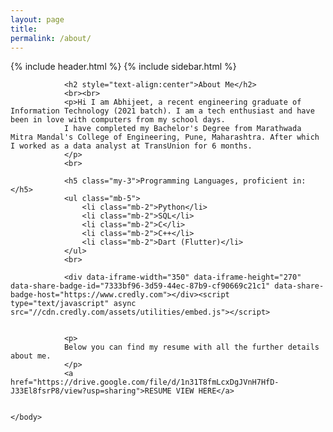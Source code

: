 ```yaml
---
layout: page
title: 
permalink: /about/
---
```

<html>
    <head>
        {% include header.html %}
    </head>
    <body>
                {% include sidebar.html %}

                <h2 style="text-align:center">About Me</h2>
                <br><br>
                <p>Hi I am Abhijeet, a recent engineering graduate of Information Technology (2021 batch). I am a tech enthusiast and have been in love with computers from my school days.
                I have completed my Bachelor's Degree from Marathwada Mitra Mandal's College of Engineering, Pune, Maharashtra. After which I worked as a data analyst at TransUnion for 6 months.
                </p>
                <br>

                <h5 class="my-3">Programming Languages, proficient in:</h5>
                <ul class="mb-5">
                    <li class="mb-2">Python</li>
                    <li class="mb-2">SQL</li>
                    <li class="mb-2">C</li>
                    <li class="mb-2">C++</li>
                    <li class="mb-2">Dart (Flutter)</li>
                </ul>
                <br>

                <div data-iframe-width="350" data-iframe-height="270" data-share-badge-id="7333bf96-3d59-44ec-87b9-cf90669c21c1" data-share-badge-host="https://www.credly.com"></div><script type="text/javascript" async src="//cdn.credly.com/assets/utilities/embed.js"></script>


                <p>
                Below you can find my resume with all the further details about me.
                </p>
                <a href="https://drive.google.com/file/d/1n31T8fmLcxDgJVnH7HfD-J33El8fsrP8/view?usp=sharing">RESUME VIEW HERE</a>


    </body>
</html>